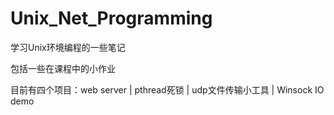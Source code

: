 # Unix_Net_Programming

学习Unix环境编程的一些笔记

包括一些在课程中的小作业

目前有四个项目：web server | pthread死锁 | udp文件传输小工具 | Winsock IO demo

